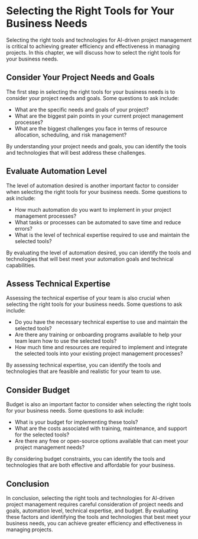 Selecting the Right Tools for Your Business Needs
=====================================================================================================================

Selecting the right tools and technologies for AI-driven project management is critical to achieving greater efficiency and effectiveness in managing projects. In this chapter, we will discuss how to select the right tools for your business needs.

Consider Your Project Needs and Goals
-------------------------------------

The first step in selecting the right tools for your business needs is to consider your project needs and goals. Some questions to ask include:

* What are the specific needs and goals of your project?
* What are the biggest pain points in your current project management processes?
* What are the biggest challenges you face in terms of resource allocation, scheduling, and risk management?

By understanding your project needs and goals, you can identify the tools and technologies that will best address these challenges.

Evaluate Automation Level
-------------------------

The level of automation desired is another important factor to consider when selecting the right tools for your business needs. Some questions to ask include:

* How much automation do you want to implement in your project management processes?
* What tasks or processes can be automated to save time and reduce errors?
* What is the level of technical expertise required to use and maintain the selected tools?

By evaluating the level of automation desired, you can identify the tools and technologies that will best meet your automation goals and technical capabilities.

Assess Technical Expertise
--------------------------

Assessing the technical expertise of your team is also crucial when selecting the right tools for your business needs. Some questions to ask include:

* Do you have the necessary technical expertise to use and maintain the selected tools?
* Are there any training or onboarding programs available to help your team learn how to use the selected tools?
* How much time and resources are required to implement and integrate the selected tools into your existing project management processes?

By assessing technical expertise, you can identify the tools and technologies that are feasible and realistic for your team to use.

Consider Budget
---------------

Budget is also an important factor to consider when selecting the right tools for your business needs. Some questions to ask include:

* What is your budget for implementing these tools?
* What are the costs associated with training, maintenance, and support for the selected tools?
* Are there any free or open-source options available that can meet your project management needs?

By considering budget constraints, you can identify the tools and technologies that are both effective and affordable for your business.

Conclusion
----------

In conclusion, selecting the right tools and technologies for AI-driven project management requires careful consideration of project needs and goals, automation level, technical expertise, and budget. By evaluating these factors and identifying the tools and technologies that best meet your business needs, you can achieve greater efficiency and effectiveness in managing projects.
